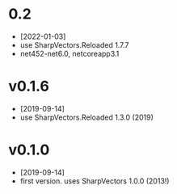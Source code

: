 # 0.2
- [2022-01-03]
- use SharpVectors.Reloaded 1.7.7
- net452-net6.0, netcoreapp3.1
# v0.1.6
- [2019-09-14]
- use SharpVectors.Reloaded 1.3.0 (2019)
# v0.1.0
- [2019-09-14]
- first version. uses SharpVectors 1.0.0 (2013!)